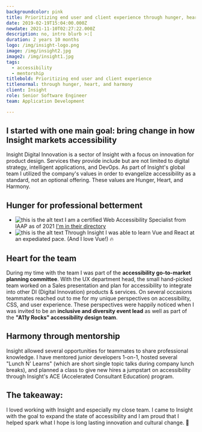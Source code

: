 ```yaml
---
backgroundcolor: pink
title: Prioritizing end user and client experience through hunger, heart, and harmony
date: 2019-02-19T15:04:00.000Z
newdate: 2021-11-10T02:27:22.000Z
description: no, intro blurb >:[
duration: 2 years 10 months
logo: /img/insight-logo.png
image: /img/insight2.jpg
image2: /img/insight1.jpg
tags:
  - accessibility
  - mentorship
titlebold: Prioritizing end user and client experience  
titlenormal: through hunger, heart, and harmony
client: Insight 
role: Senior Software Engineer
team: Application Development

---
```


## I started with one main goal: bring change in how Insight markets accessibility
Insight Digital Innovation is a sector of Insight with a focus on innovation for product design.
Services they provide include but are not limited to digital strategy, intelligent 
applications, and DevOps. As part of Insight's global team I utilized the company's values 
in order to evangelize accessibility as a standard, not an optional offering. These values
are Hunger, Heart, and Harmony.

## Hunger for professional betterment
- ![this is the alt text](/img/accessibility.png "Title is optional")
 I am a certified Web Accessibility Specialist from IAAP as of 2021 [I'm in their directory](post/brewing-chemex/#comparing-the-results)
 - ![this is the alt text](/img/accessibility.png "Title is optional")
 Through Insight I was able to learn 
Vue and React at an expediated pace. 
(And I love Vue!) 🔥

## Heart for the team
During my time with the team I was part of the **accessibility go-to-market planning committee**. 
With the UX department head, the small hand-picked team worked on a Sales presentation and 
plan for accessibility to integrate into other DI (Digital Innovation) products & services. 
On several occasions teammates reached out to me for my unique perspectives on accessibility, 
CSS, and user experience. These perspectives were happily noticed when I was invited to be an 
**inclusive and diversity event lead** as well as part of the **"A11y Rocks" accessibility design team**.

## Harmony through mentorship
Insight allowed several opportunities for teammates to share professional knowledge. I have 
mentored junior developers 1-on-1, hosted several "Lunch N' Learns" (which are short single 
topic talks during company lunch breaks), and planned a class to give new hires a jumpstart 
on accessibility through Insight's ACE (Accelerated Consultant Education) program.

## The takeaway:  
I loved working with Insight and especially my close team. 
I came to Insight with the goal to expand the state of accessibility and I am proud that I 
helped spark what I hope is long lasting innovation and cultural change. 🤟